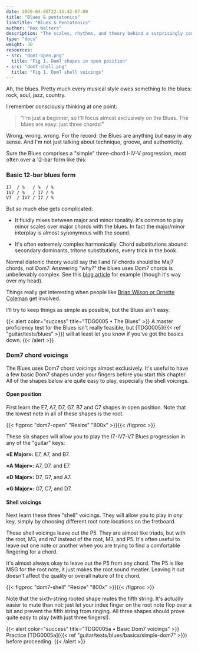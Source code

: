 ```yaml
---
date: 2020-04-08T22:15:42-07:00
title: "Blues & pentatonics"
linkTitle: "Blues & Pentatonics"
author: "Rex Walters"
description: "The scales, rhythms, and theory behind a surprisingly complex form"
type: "docs"
weight: 30
resources:
- src: "dom7-open.png"
  title: "Fig 1. Dom7 shapes in open position"
- src: "dom7-shell.png"
  title: "Fig 1. Dom7 shell voicings"
---
```


Ah, the blues. Pretty much every musical style owes something to the blues: rock, soul, jazz, country.

I remember consciously thinking at one point:

> "I'm just a beginner, so I'll focus almost exclusively on the Blues. The blues are easy: just three chords!"

Wrong, wrong, wrong. For the record: the Blues are anything *but* easy in any sense. And I'm not just talking about technique, groove, and authenticity.

Sure the Blues comprises a "simple" three-chord I-IV-V progression, most often over a 12-bar form like this:

### Basic 12-bar blues form

    I7  / %   / %  / %
    IV7 / %   / I7 / %
    V7  / IV7 / I7 / %


But *so* much else gets complicated:

* It fluidly mixes between major and minor tonality. It's common to play minor scales over major chords with the blues. In fact the major/minor interplay is almost synonymous with the sound.

* It's often extremely complex harmonically. Chord substitutions abound: secondary dominants, tritone substitutions, every trick in the book.

Normal diatonic theory would say the I and IV chords should be Maj7 chords, not Dom7. Answering "why?" the blues uses Dom7 chords is unbelievably complex. See this [blog article](http://www.ethanhein.com/wp/2014/blues-tonality/) for example (though it's way over my head).

Things really get interesting when people like <a href="https://flypaper.soundfly.com/features/understanding-advanced-blues-harmony/" target="_blank">Brian Wilson or Ornette Coleman</a> get involved.

I'll try to keep things as simple as possible, but the Blues ain't easy.

{{< alert color="success" title="TDG0005 • The Blues" >}}
A master proficiency test for the Blues isn't really feasible, but [TDG0005]({{< ref "guitar/tests/blues" >}}) will at least let you know if you've got the basics down.
{{< /alert >}}

### Dom7 chord voicings

The Blues uses Dom7 chord voicings almost exclusively. It's useful to have a few basic Dom7 shapes under your fingers before you start this chapter. All of the shapes below are quite easy to play, especially the shell voicings.

#### Open position

First learn the E7, A7, D7, G7, B7 and C7 shapes in open position. Note that the lowest note in all of these shapes is the root.

{{< figproc "dom7-open" "Resize" "800x" >}}{{< /figproc >}}

These six shapes will allow you to play the I7-IV7-V7 Blues progression in any of the "guitar" keys:

**&laquo;E Major&raquo;:** E7, A7, and B7.

**&laquo;A Major&raquo;:** A7, D7, and E7.

**&laquo;D Major&raquo;:** D7, G7, and A7.

**&laquo;G Major&raquo;:** G7, C7, and D7.

#### Shell voicings

Next learn these three "shell" voicings. They will allow you to play in *any* key, simply by choosing different root note locations on the fretboard.

These shell voicings leave out the P5. They are almost like triads, but with the root, M3, and m7 instead of the root, M3, and P5. It's often useful to leave out one note or another when you are trying to find a comfortable fingering for a chord.

It's almost always okay to leave out the P5 from any chord. The P5 is like MSG for the root note, it just makes the root sound meatier. Leaving it out doesn't affect the quality or overall nature of the chord.

{{< figproc "dom7-shell" "Resize" "800x" >}}{{< /figproc >}}

Note that the sixth-string rooted shape mutes the fifth string. It's actually easier to mute than not: just let your index finger on the root note flop over a bit and prevent the fifth string from ringing. All three shapes should prove quite easy to play (with just three fingers!).

{{< alert color="success" title="TDG0005a • Basic Dom7 voicings" >}}
Practice [TDG0005a]({{< ref "guitar/tests/blues/basics/simple-dom7" >}}) before proceeding.
{{< /alert >}}

